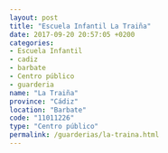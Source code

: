 ```yaml
---
layout: post
title: "Escuela Infantil La Traiña"
date: 2017-09-20 20:57:05 +0200
categories:
- Escuela Infantil
- cadiz
- barbate
- Centro público
- guarderia
name: "La Traiña"
province: "Cádiz"
location: "Barbate"
code: "11011226"
type: "Centro público"
permalink: /guarderias/la-traina.html
---
```

